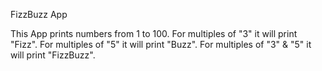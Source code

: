 FizzBuzz App

This App prints numbers from 1 to 100. 
For multiples of "3" it will print "Fizz". 
For multiples of "5" it will print "Buzz". 
For multiples of "3" & "5" it will print "FizzBuzz".